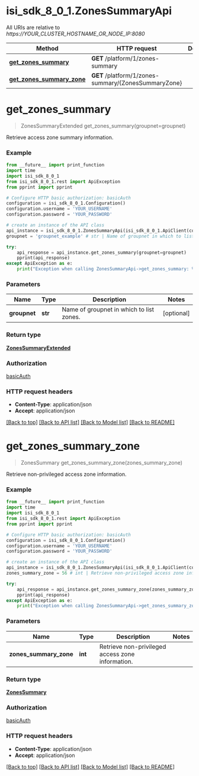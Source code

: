 # isi_sdk_8_0_1.ZonesSummaryApi

All URIs are relative to *https://YOUR_CLUSTER_HOSTNAME_OR_NODE_IP:8080*

Method | HTTP request | Description
------------- | ------------- | -------------
[**get_zones_summary**](ZonesSummaryApi.md#get_zones_summary) | **GET** /platform/1/zones-summary | 
[**get_zones_summary_zone**](ZonesSummaryApi.md#get_zones_summary_zone) | **GET** /platform/1/zones-summary/{ZonesSummaryZone} | 


# **get_zones_summary**
> ZonesSummaryExtended get_zones_summary(groupnet=groupnet)



Retrieve access zone summary information.

### Example
```python
from __future__ import print_function
import time
import isi_sdk_8_0_1
from isi_sdk_8_0_1.rest import ApiException
from pprint import pprint

# Configure HTTP basic authorization: basicAuth
configuration = isi_sdk_8_0_1.Configuration()
configuration.username = 'YOUR_USERNAME'
configuration.password = 'YOUR_PASSWORD'

# create an instance of the API class
api_instance = isi_sdk_8_0_1.ZonesSummaryApi(isi_sdk_8_0_1.ApiClient(configuration))
groupnet = 'groupnet_example' # str | Name of groupnet in which to list zones. (optional)

try:
    api_response = api_instance.get_zones_summary(groupnet=groupnet)
    pprint(api_response)
except ApiException as e:
    print("Exception when calling ZonesSummaryApi->get_zones_summary: %s\n" % e)
```

### Parameters

Name | Type | Description  | Notes
------------- | ------------- | ------------- | -------------
 **groupnet** | **str**| Name of groupnet in which to list zones. | [optional] 

### Return type

[**ZonesSummaryExtended**](ZonesSummaryExtended.md)

### Authorization

[basicAuth](../README.md#basicAuth)

### HTTP request headers

 - **Content-Type**: application/json
 - **Accept**: application/json

[[Back to top]](#) [[Back to API list]](../README.md#documentation-for-api-endpoints) [[Back to Model list]](../README.md#documentation-for-models) [[Back to README]](../README.md)

# **get_zones_summary_zone**
> ZonesSummary get_zones_summary_zone(zones_summary_zone)



Retrieve non-privileged access zone information.

### Example
```python
from __future__ import print_function
import time
import isi_sdk_8_0_1
from isi_sdk_8_0_1.rest import ApiException
from pprint import pprint

# Configure HTTP basic authorization: basicAuth
configuration = isi_sdk_8_0_1.Configuration()
configuration.username = 'YOUR_USERNAME'
configuration.password = 'YOUR_PASSWORD'

# create an instance of the API class
api_instance = isi_sdk_8_0_1.ZonesSummaryApi(isi_sdk_8_0_1.ApiClient(configuration))
zones_summary_zone = 56 # int | Retrieve non-privileged access zone information.

try:
    api_response = api_instance.get_zones_summary_zone(zones_summary_zone)
    pprint(api_response)
except ApiException as e:
    print("Exception when calling ZonesSummaryApi->get_zones_summary_zone: %s\n" % e)
```

### Parameters

Name | Type | Description  | Notes
------------- | ------------- | ------------- | -------------
 **zones_summary_zone** | **int**| Retrieve non-privileged access zone information. | 

### Return type

[**ZonesSummary**](ZonesSummary.md)

### Authorization

[basicAuth](../README.md#basicAuth)

### HTTP request headers

 - **Content-Type**: application/json
 - **Accept**: application/json

[[Back to top]](#) [[Back to API list]](../README.md#documentation-for-api-endpoints) [[Back to Model list]](../README.md#documentation-for-models) [[Back to README]](../README.md)

